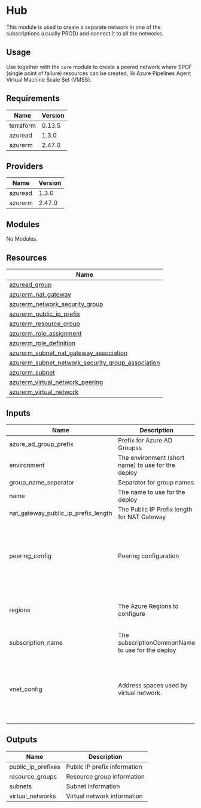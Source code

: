 # Hub

This module is used to create a separate network in one of the subscriptions (usually PROD) and connect it to all the networks.

## Usage

Use together with the `core` module to create a peered network where SPOF (single point of failure) resources can be created, lik Azure Pipelines Agent Virtual Machine Scale Set (VMSS).

## Requirements

| Name | Version |
|------|---------|
| terraform | 0.13.5 |
| azuread | 1.3.0 |
| azurerm | 2.47.0 |

## Providers

| Name | Version |
|------|---------|
| azuread | 1.3.0 |
| azurerm | 2.47.0 |

## Modules

No Modules.

## Resources

| Name |
|------|
| [azuread_group](https://registry.terraform.io/providers/hashicorp/azuread/1.3.0/docs/data-sources/group) |
| [azurerm_nat_gateway](https://registry.terraform.io/providers/hashicorp/azurerm/2.47.0/docs/resources/nat_gateway) |
| [azurerm_network_security_group](https://registry.terraform.io/providers/hashicorp/azurerm/2.47.0/docs/resources/network_security_group) |
| [azurerm_public_ip_prefix](https://registry.terraform.io/providers/hashicorp/azurerm/2.47.0/docs/resources/public_ip_prefix) |
| [azurerm_resource_group](https://registry.terraform.io/providers/hashicorp/azurerm/2.47.0/docs/data-sources/resource_group) |
| [azurerm_role_assignment](https://registry.terraform.io/providers/hashicorp/azurerm/2.47.0/docs/resources/role_assignment) |
| [azurerm_role_definition](https://registry.terraform.io/providers/hashicorp/azurerm/2.47.0/docs/resources/role_definition) |
| [azurerm_subnet_nat_gateway_association](https://registry.terraform.io/providers/hashicorp/azurerm/2.47.0/docs/resources/subnet_nat_gateway_association) |
| [azurerm_subnet_network_security_group_association](https://registry.terraform.io/providers/hashicorp/azurerm/2.47.0/docs/resources/subnet_network_security_group_association) |
| [azurerm_subnet](https://registry.terraform.io/providers/hashicorp/azurerm/2.47.0/docs/resources/subnet) |
| [azurerm_virtual_network_peering](https://registry.terraform.io/providers/hashicorp/azurerm/2.47.0/docs/resources/virtual_network_peering) |
| [azurerm_virtual_network](https://registry.terraform.io/providers/hashicorp/azurerm/2.47.0/docs/resources/virtual_network) |

## Inputs

| Name | Description | Type | Default | Required |
|------|-------------|------|---------|:--------:|
| azure\_ad\_group\_prefix | Prefix for Azure AD Groupss | `string` | `"az"` | no |
| environment | The environment (short name) to use for the deploy | `string` | n/a | yes |
| group\_name\_separator | Separator for group names | `string` | `"-"` | no |
| name | The name to use for the deploy | `string` | n/a | yes |
| nat\_gateway\_public\_ip\_prefix\_length | The Public IP Prefix length for NAT Gateway | `number` | `31` | no |
| peering\_config | Peering configuration | <pre>map(list(object({<br>    name                         = string<br>    remote_virtual_network_id    = string<br>    allow_forwarded_traffic      = bool<br>    use_remote_gateways          = bool<br>    allow_virtual_network_access = bool<br>  })))</pre> | `{}` | no |
| regions | The Azure Regions to configure | <pre>list(object({<br>    location       = string<br>    location_short = string<br>  }))</pre> | n/a | yes |
| subscription\_name | The subscriptionCommonName to use for the deploy | `string` | n/a | yes |
| vnet\_config | Address spaces used by virtual network. | <pre>map(object({<br>    address_space = list(string)<br>    subnets = list(object({<br>      name              = string<br>      cidr              = string<br>      service_endpoints = list(string)<br>    }))<br>  }))</pre> | n/a | yes |

## Outputs

| Name | Description |
|------|-------------|
| public\_ip\_prefixes | Public IP prefix information |
| resource\_groups | Resource group information |
| subnets | Subnet information |
| virtual\_networks | Virtual network information |
